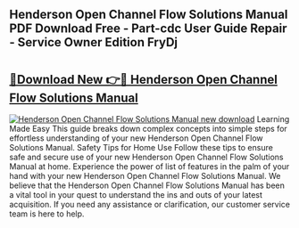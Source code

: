 ## Henderson Open Channel Flow Solutions Manual PDF Download Free - Part-cdc User Guide Repair - Service Owner Edition FryDj

# <h2><a href="http://bc64689.oget.top/?id=Henderson+Open+Channel+Flow+Solutions+Manual">🔗Download New 👉🔴 Henderson Open Channel Flow Solutions Manual</a></h2>

[![Henderson Open Channel Flow Solutions Manual new download](https://i.imgur.com/5g1atiW.png)](http://bc64689.oget.top/?id=Henderson+Open+Channel+Flow+Solutions+Manual)
Learning Made Easy This guide breaks down complex concepts into simple steps for effortless understanding of your new Henderson Open Channel Flow Solutions Manual. Safety Tips for Home Use Follow these tips to ensure safe and secure use of your new Henderson Open Channel Flow Solutions Manual at home. Experience the power of list of features in the palm of your hand with your new Henderson Open Channel Flow Solutions Manual. We believe that the Henderson Open Channel Flow Solutions Manual has been a vital tool in your quest to understand the ins and outs of your latest acquisition. If you need any assistance or clarification, our customer service team is here to help.
